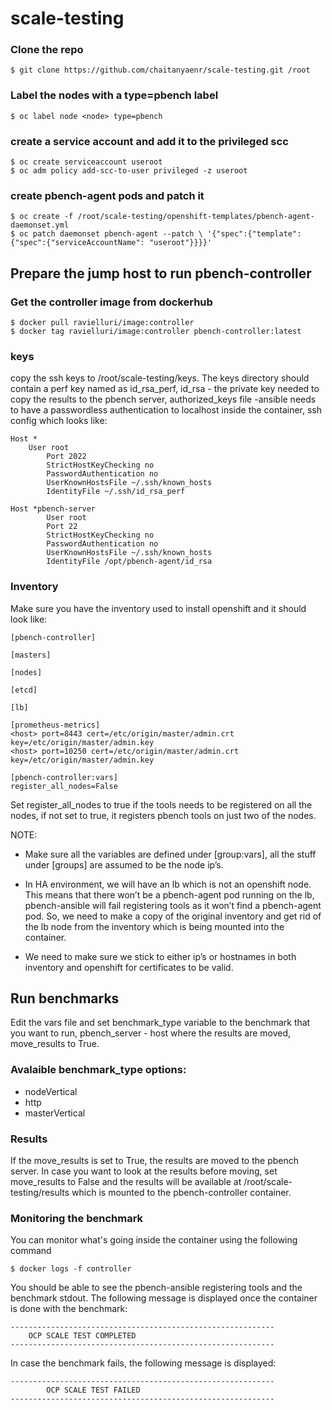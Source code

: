 # scale-testing

### Clone the repo
```
$ git clone https://github.com/chaitanyaenr/scale-testing.git /root
```

### Label the nodes with a type=pbench label
```   
$ oc label node <node> type=pbench
```

### create a service account and add it to the privileged scc
```
$ oc create serviceaccount useroot
$ oc adm policy add-scc-to-user privileged -z useroot
```

### create pbench-agent pods and patch it
```
$ oc create -f /root/scale-testing/openshift-templates/pbench-agent-daemonset.yml
$ oc patch daemonset pbench-agent --patch \ '{"spec":{"template":{"spec":{"serviceAccountName": "useroot"}}}}'
```
   
## Prepare the jump host to run pbench-controller

### Get the controller image from dockerhub
```
$ docker pull ravielluri/image:controller
$ docker tag ravielluri/image:controller pbench-controller:latest
```

### keys
copy the ssh keys to /root/scale-testing/keys. The keys directory should contain a perf key named as id_rsa_perf,  id_rsa - the private key needed to copy the results to the pbench server, authorized_keys file -ansible needs to have a passwordless authentication to localhost inside the container, ssh config which looks like:
```
Host *
	User root
        Port 2022
        StrictHostKeyChecking no
        PasswordAuthentication no
        UserKnownHostsFile ~/.ssh/known_hosts
        IdentityFile ~/.ssh/id_rsa_perf  
      
Host *pbench-server
        User root
        Port 22
        StrictHostKeyChecking no
        PasswordAuthentication no
        UserKnownHostsFile ~/.ssh/known_hosts
        IdentityFile /opt/pbench-agent/id_rsa
```
### Inventory
Make sure you have the inventory used to install openshift and it should look like:
```
[pbench-controller]

[masters]
    
[nodes]

[etcd]

[lb]

[prometheus-metrics]
<host> port=8443 cert=/etc/origin/master/admin.crt key=/etc/origin/master/admin.key
<host> port=10250 cert=/etc/origin/master/admin.crt key=/etc/origin/master/admin.key

[pbench-controller:vars]
register_all_nodes=False
```

Set register_all_nodes to true if the tools needs to be registered on all the nodes, if not set to true, it registers pbench tools on just two of the nodes.

NOTE: 
- Make sure all the variables are defined under [group:vars], all the stuff under [groups] are assumed to be the node ip’s.

- In HA environment, we will have an lb which is not an openshift node. This means that there won’t be a pbench-agent pod running on the lb, pbench-ansible will fail registering tools as it won’t find a pbench-agent pod. So, we need to make a copy of the original inventory and get rid of the lb node from the inventory which is being mounted into the container.
  
- We need to make sure we stick to either ip’s or hostnames in both inventory and openshift for certificates to be valid.

## Run benchmarks
Edit the vars file and set benchmark_type variable to the benchmark that you want to run, pbench_server - host where the results are moved, move_results to True. 

### Avalaible benchmark_type options:
- nodeVertical
- http
- masterVertical

### Results
If the move_results is set to True, the results are moved to the pbench server. In case you want to look at the results before moving, set move_results to False and the results will be available at /root/scale-testing/results which is mounted to the pbench-controller container.

### Monitoring the benchmark
You can monitor what's going inside the container using the following command
```
$ docker logs -f controller
```
You should be able to see the pbench-ansible registering tools and the benchmark stdout. The following message is displayed once the container is done with the benchmark:
```
-----------------------------------------------------------
	OCP SCALE TEST COMPLETED
-----------------------------------------------------------
```
In case the benchmark fails, the following message is displayed:
```
-----------------------------------------------------------
        OCP SCALE TEST FAILED
-----------------------------------------------------------
```
